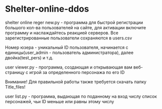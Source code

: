 # Shelter-online-ddos

shelter online reger new.py - программа для быстрой регистрации большого кол-ва пользователей на сайте, для активации включите программу и наслаждайтесь реакцией серверов. Все зарегистрированные пользователи сохраняются в users.csv



Номер юзера - уникальный ID пользователя, начинается с единицы(user_admin - пользователь администратора), далее двойка(test_pers) и т.д.

user viewer.py - программа, создающая и открывающая вам веб-страницу с игрой за определенного персонажа по его ID

Внимание! Для правильной работы также требуется скачать папку Title_files!

user list.py - программа, выдающая по поданному на вход числу список персонажей, чьи ID меньше или равны этому числу
